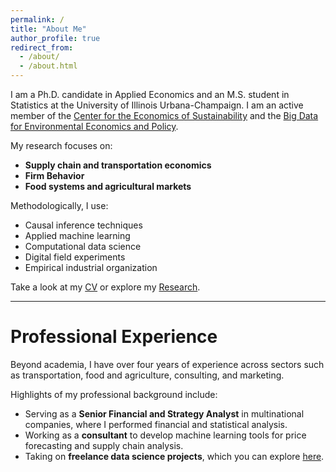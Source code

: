 ```yaml
---
permalink: /
title: "About Me"
author_profile: true
redirect_from: 
  - /about/
  - /about.html
---
```

<style>
table {
  border-collapse: collapse;
  border: none;
}
td {
  border: none;
}
</style>

I am a Ph.D. candidate in Applied Economics and an M.S. student in Statistics at the University of Illinois Urbana-Champaign. I am an active member of the [Center for the Economics of Sustainability](https://ceos.illinois.edu/index.php/node/525) and the [Big Data for Environmental Economics and Policy](https://peter-christensen-pe55.squarespace.com/).  

My research focuses on:
- **Supply chain and transportation economics**
- **Firm Behavior**
- **Food systems and agricultural markets**


Methodologically, I use:
- Causal inference techniques  
- Applied machine learning  
- Computational data science  
- Digital field experiments  
- Empirical industrial organization  

Take a look at my [CV](https://gustavo1803.github.io/cv/) or explore my [Research](https://gustavo1803.github.io/publications/).

---

# Professional Experience

Beyond academia, I have over four years of experience across sectors such as transportation, food and agriculture, consulting, and marketing.  

Highlights of my professional background include:
- Serving as a **Senior Financial and Strategy Analyst** in multinational companies, where I performed financial and statistical analysis.  
- Working as a **consultant** to develop machine learning tools for price forecasting and supply chain analysis.  
- Taking on **freelance data science projects**, which you can explore [here](https://gustavo1803.github.io/portfolio/).
